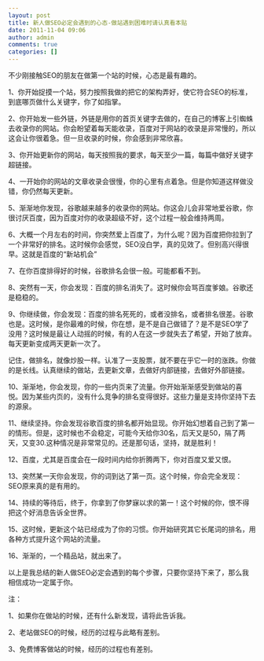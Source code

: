 ```yaml
---
layout: post
title: 新人做SEO必定会遇到的心态-做站遇到困难时请认真看本贴
date: 2011-11-04 09:06
author: admin
comments: true
categories: []
---
```

不少刚接触SEO的朋友在做第一个站的时候，心态是最有趣的。

1、你开始捉摸一个站，努力按照我做的把它的架构弄好，使它符合SEO的标准，到底哪页做什么关键字，你了如指掌。

2、你开始发一些外链，外链是用你的首页关键字去做的，在自己的博客上引蜘蛛去收录你的网站。你会盼望着每天能收录，百度对于网站的收录是非常慢的，所以这会让你很着急。但一旦收录的时候，你会感到非常欣喜。

3、你开始更新你的网站，每天按照我的要求，每天至少一篇，每篇中做好关键字超链接。

4、一开始你的网站的文章收录会很慢，你的心里有点着急。但是你知道这样做没错，你仍然每天更新。

5、渐渐地你发现，谷歌越来越多的收录你的网站。你这会儿会非常地爱谷歌，你很讨厌百度，因为百度对你的收录超级不好，这个过程一般会维持两周。

6、大概一个月左右的时间，你突然爱上百度了，为什么呢？因为百度把你拉到了一个非常好的排名。这时候你会感觉，SEO没白学，真的见效了。但别高兴得很早。这就是百度的“新站机会”

7、在你百度排得好的时候，谷歌排名会很一般。可能都看不到。

8、突然有一天，你会发现：百度的排名消失了。这时候你会骂百度爹娘。谷歌还是稳稳的。

9、你继续做，你会发现：百度的排名死死的，或者没排名，或者排名很差。谷歌也是。这时候，是你最难的时候，你在想，是不是自己做错了？是不是SEO学了没用？这时候是最让人动摇的时候，有的人在这一步就失去了希望，开始了放弃。每天更新变成两天更新一次了。

记住，做排名，就像炒股一样。认准了一支股票，就不要在乎它一时的涨跌。你做的是长线。认真继续的做站，去更新文章，去做好内部链接，去做好外部链接。

10、渐渐地，你会发现，你的一些内页来了流量。你开始渐渐感受到做站的喜悦。因为某些内页的，没有什么竞争的排名变得很好。这些力量是支持你坚持下去的源泉。

11、继续坚持。你会发现谷歌百度的排名都开始显现。你开始幻想着自己到了第一的情形。但是，这时候也不会稳定，可能今天给你30名，后天又是50，隔了两天，又变30.这种情况是非常常见的。还是那句话，坚持，就是胜利！

12、百度，尤其是百度会在一段时间内给你折腾两下，你对百度又爱又恨。

13、突然某一天你会发现，你的词到达了第一页。这个时候，你会完全发现：SEO原来真的是有用的。

14、持续的等待后，终于，你拿到了你梦寐以求的第一！这个时候的你，恨不得把这个好消息告诉全世界。

15、这时候，更新这个站已经成为了你的习惯。你开始研究其它长尾词的排名，用各种方式提升这个网站的流量。

16、渐渐的，一个精品站，就出来了。

以上是我总结的新人做SEO必定会遇到的每个步骤，只要你坚持下来了，那么我相信成功一定属于你。

注：

1、如果你在做站的时候，还有什么新发现，请将此告诉我。

2、老站做SEO的时候，经历的过程与此略有差别。

3、免费博客做站的时候，经历的过程也有差别。
